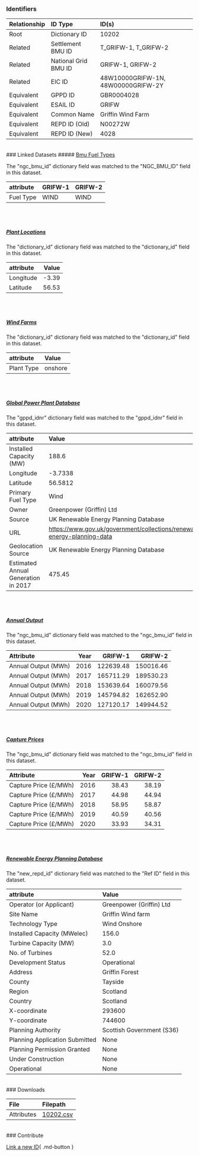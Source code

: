 ### Identifiers

| Relationship   | ID Type              | ID(s)                              |
|:---------------|:---------------------|:-----------------------------------|
| Root           | Dictionary ID        | 10202                              |
| Related        | Settlement BMU ID    | T_GRIFW-1, T_GRIFW-2               |
| Related        | National Grid BMU ID | GRIFW-1, GRIFW-2                   |
| Related        | EIC ID               | 48W10000GRIFW-1N, 48W00000GRIFW-2Y |
| Equivalent     | GPPD ID              | GBR0004028                         |
| Equivalent     | ESAIL ID             | GRIFW                              |
| Equivalent     | Common Name          | Griffin Wind Farm                  |
| Equivalent     | REPD ID (Old)        | N00272W                            |
| Equivalent     | REPD ID (New)        | 4028                               |

<br>
### Linked Datasets
##### <a href="https://osuked.github.io/Power-Station-Dictionary/datasets/bmu-fuel-types">Bmu Fuel Types</a>



The "ngc_bmu_id" dictionary field was matched to the "NGC_BMU_ID" field in this dataset.

| attribute   | GRIFW-1   | GRIFW-2   |
|:------------|:----------|:----------|
| Fuel Type   | WIND      | WIND      |

<br><br>
##### <a href="https://osuked.github.io/Power-Station-Dictionary/datasets/plant-locations">Plant Locations</a>



The "dictionary_id" dictionary field was matched to the "dictionary_id" field in this dataset.

| attribute   |   Value |
|:------------|--------:|
| Longitude   |   -3.39 |
| Latitude    |   56.53 |

<br><br>
##### <a href="https://osuked.github.io/Power-Station-Dictionary/datasets/wind-farms">Wind Farms</a>



The "dictionary_id" dictionary field was matched to the "dictionary_id" field in this dataset.

| attribute   | Value   |
|:------------|:--------|
| Plant Type  | onshore |

<br><br>
##### <a href="https://osuked.github.io/Power-Station-Dictionary/datasets/global-power-plant-database">Global Power Plant Database</a>



The "gppd_idnr" dictionary field was matched to the "gppd_idnr" field in this dataset.

| attribute                           | Value                                                                    |
|:------------------------------------|:-------------------------------------------------------------------------|
| Installed Capacity (MW)             | 188.6                                                                    |
| Longitude                           | -3.7338                                                                  |
| Latitude                            | 56.5812                                                                  |
| Primary Fuel Type                   | Wind                                                                     |
| Owner                               | Greenpower (Griffin) Ltd                                                 |
| Source                              | UK Renewable Energy Planning Database                                    |
| URL                                 | https://www.gov.uk/government/collections/renewable-energy-planning-data |
| Geolocation Source                  | UK Renewable Energy Planning Database                                    |
| Estimated Annual Generation in 2017 | 475.45                                                                   |

<br><br>
##### <a href="https://osuked.github.io/Power-Station-Dictionary/datasets/annual-output">Annual Output</a>



The "ngc_bmu_id" dictionary field was matched to the "ngc_bmu_id" field in this dataset.

| Attribute           |   Year |   GRIFW-1 |   GRIFW-2 |
|:--------------------|-------:|----------:|----------:|
| Annual Output (MWh) |   2016 | 122639.48 | 150016.46 |
| Annual Output (MWh) |   2017 | 165711.29 | 189530.23 |
| Annual Output (MWh) |   2018 | 153639.64 | 160079.56 |
| Annual Output (MWh) |   2019 | 145794.82 | 162652.90 |
| Annual Output (MWh) |   2020 | 127120.17 | 149944.52 |

<br><br>
##### <a href="https://osuked.github.io/Power-Station-Dictionary/datasets/capture-prices">Capture Prices</a>



The "ngc_bmu_id" dictionary field was matched to the "ngc_bmu_id" field in this dataset.

| Attribute             |   Year |   GRIFW-1 |   GRIFW-2 |
|:----------------------|-------:|----------:|----------:|
| Capture Price (£/MWh) |   2016 |     38.43 |     38.19 |
| Capture Price (£/MWh) |   2017 |     44.98 |     44.94 |
| Capture Price (£/MWh) |   2018 |     58.95 |     58.87 |
| Capture Price (£/MWh) |   2019 |     40.59 |     40.56 |
| Capture Price (£/MWh) |   2020 |     33.93 |     34.31 |

<br><br>
##### <a href="https://osuked.github.io/Power-Station-Dictionary/datasets/renewable-energy-planning-database">Renewable Energy Planning Database</a>



The "new_repd_id" dictionary field was matched to the "Ref ID" field in this dataset.

| attribute                      | Value                     |
|:-------------------------------|:--------------------------|
| Operator (or Applicant)        | Greenpower (Griffin) Ltd  |
| Site Name                      | Griffin Wind farm         |
| Technology Type                | Wind Onshore              |
| Installed Capacity (MWelec)    | 156.0                     |
| Turbine Capacity (MW)          | 3.0                       |
| No. of Turbines                | 52.0                      |
| Development Status             | Operational               |
| Address                        | Griffin Forest            |
| County                         | Tayside                   |
| Region                         | Scotland                  |
| Country                        | Scotland                  |
| X-coordinate                   | 293600                    |
| Y-coordinate                   | 744600                    |
| Planning Authority             | Scottish Government (S36) |
| Planning Application Submitted | None                      |
| Planning Permission Granted    | None                      |
| Under Construction             | None                      |
| Operational                    | None                      |


<br>
### Downloads


| File       | Filepath                                                                              |
|:-----------|:--------------------------------------------------------------------------------------|
| Attributes | [10202.csv](https://osuked.github.io/Power-Station-Dictionary/object_attrs/10202.csv) |


<br>
### Contribute

[Link a new ID](https://docs.google.com/forms/d/e/1FAIpQLSc5jRsQ7NgiLLXbwo9PUdwTQyuqbRwThltG56-o6NVSe7E_nw/viewform?usp=pp_url&entry.251912331=10202){ .md-button }